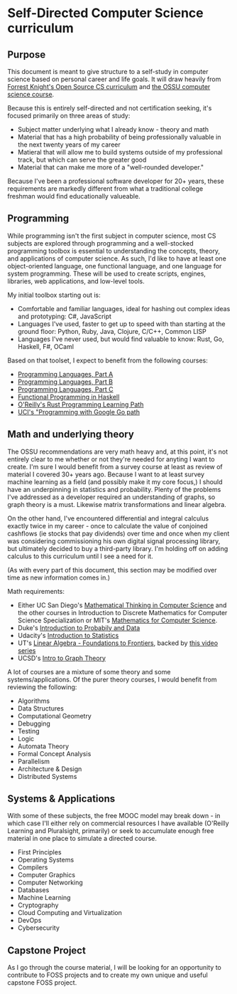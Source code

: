 # Self-Directed Computer Science curriculum

## Purpose

This document is meant to give structure to a self-study in computer science based on personal career and life goals. It will draw heavily
from [Forrest Knight's Open Source CS curriculum](https://github.com/jake-bladt/open-source-cs) and 
[the OSSU computer science course](https://github.com/jake-bladt/computer-science).

Because this is entirely self-directed and not certification seeking, it's focused primarily on three areas of study:

* Subject matter underlying what I already know - theory and math
* Material that has a high probability of being professionally valuable in the next twenty years of my career
* Matieral that will allow me to build systems outside of my professional track, but which can serve the greater good
* Material that can make me more of a "well-rounded developer."

Because I've been a professional software developer for 20+ years, these requirements are markedly different from what a traditional college freshman would find educationally valueable.

## Programming

While programming isn't the first subject in computer science, most CS subjects are explored through programming and a well-stocked programming toolbox is essential to understanding the concepts, theory, and applications of computer science. As such, I'd like to have at least one object-oriented language, one functional language, and one language for system programming. These will be used to create scripts, engines, libraries, web applications, and low-level tools.

My initial toolbox starting out is:

* Comfortable and familiar languages, ideal for hashing out complex ideas and prototyping: C#, JavaScript
* Languages I've used, faster to get up to speed with than starting at the ground floor: Python, Ruby, Java, Clojure, C/C++, Common LISP
* Languages I've never used, but would find valuable to know: Rust, Go, Haskell, F#, OCaml

Based on that toolset, I expect to benefit from the following courses:

* [Programming Languages, Part A](https://www.coursera.org/learn/programming-languages)
* [Programming Languages, Part B](https://www.coursera.org/learn/programming-languages-part-b)
* [Programming Languages, Part C](https://www.coursera.org/learn/programming-languages-part-c)
* [Functional Programming in Haskell](https://www.futurelearn.com/courses/functional-programming-haskell)
* [O'Reilly's Rust Programming Learning Path](https://learning.oreilly.com/learning-paths/learning-path-learn/9781789809398/)
* [UCI's "Programming with Google Go path](https://www.coursera.org/specializations/google-golang)

## Math and underlying theory

The OSSU recommendations are very math heavy and, at this point, it's not entirely clear to me whether or not they're needed for anyting I want to create. I'm sure I would benefit from a survey course at least as review of material I covered 30+ years ago. Because I want to at least survey machine learning as a field (and possibly make it my core focus,) I should have an underpinning in statistics and probability. Plenty of the problems I've addressed as a developer required an understanding of graphs, so graph theory is a must. Likewise matrix transformations and linear algebra.

On the other hand, I've encountered differential and integral calculus exactly twice in my career - once to calculate the value of conjoined cashflows (ie stocks that pay dividends) over time and once when my client was considering commissioning his own digital signal processing library, but ultimately decided to buy a third-party library. I'm holding off on adding calculus to this curriculum until I see a need for it.

(As with every part of this document, this section may be modified over time as new information comes in.)

Math requirements:

* Either UC San Diego's [Mathematical Thinking in Computer Science](https://www.coursera.org/learn/what-is-a-proof) and the other courses in Introduction to Discrete Mathematics for Computer Science Specialization or MIT's [Mathematics for Computer Science](https://ocw.mit.edu/courses/electrical-engineering-and-computer-science/6-042j-mathematics-for-computer-science-spring-2015/index.htm).
* Duke's [Introduction to Probabily and Data](https://www.coursera.org/learn/probability-intro)
* Udacity's [Introduction to Statistics](https://www.udacity.com/course/intro-to-statistics--st101)
* UT's [Linear Algebra - Foundations to Frontiers](https://www.edx.org/course/linear-algebra-foundations-to-frontiers), backed by [this video series](https://www.youtube.com/playlist?list=PLZHQObOWTQDPD3MizzM2xVFitgF8hE_ab)
* UCSD's [Intro to Graph Theory](https://www.coursera.org/learn/graphs)

A lot of courses are a mixture of some theory and some systems/applications. Of the purer theory courses, I would benefit from reviewing the following:

* Algorithms
* Data Structures
* Computational Geometry
* Debugging
* Testing
* Logic
* Automata Theory
* Formal Concept Analysis
* Parallelism
* Architecture & Design
* Distributed Systems

## Systems & Applications

With some of these subjects, the free MOOC model may break down - in which case I'll either rely on commercial resources I have available (O'Reilly Learning and Pluralsight, primarily) or seek to accumulate enough free material in one place to simulate a directed course.

* First Principles
* Operating Systems
* Compilers
* Computer Graphics
* Computer Networking
* Databases
* Machine Learning
* Cryptography
* Cloud Computing and Virtualization
* DevOps
* Cybersecurity

## Capstone Project

As I go through the course material, I will be looking for an opportunity to contribute to FOSS projects and to create my own unique and useful capstone FOSS project.
